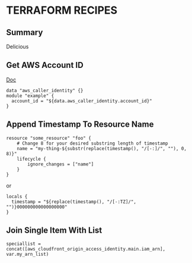 # TERRAFORM RECIPES

## Summary

Delicious

## Get AWS Account ID

[Doc](https://www.terraform.io/docs/providers/aws/d/caller_identity.html)

```
data "aws_caller_identity" {}
module "example" {
  account_id = "${data.aws_caller_identity.account_id}"
}
```

## Append Timestamp To Resource Name

```
resource "some_resource" "foo" {
    # Change 8 for your desired substring length of timestamp
    name = "my-thing-${substr(replace(timestamp(), "/[-:]/", ""), 0, 8)}"
    lifecycle {
        ignore_changes = ["name"]
    }
}
```

or

```
locals {
  timestamp = "${replace(timestamp(), "/[-:TZ]/", "")}000000000000000000"
}
```

## Join Single Item With List

```
speciallist = concat([aws_cloudfront_origin_access_identity.main.iam_arn], var.my_arn_list)
```
